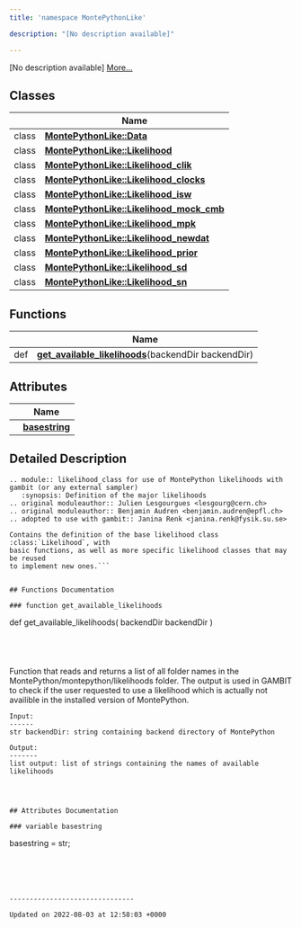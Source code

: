 ```yaml
---
title: 'namespace MontePythonLike'

description: "[No description available]"

---
```







[No description available] [More...](#detailed-description)

## Classes

|                | Name           |
| -------------- | -------------- |
| class | **[MontePythonLike::Data](/documentation/code/gambit_sphinx/classes/classmontepythonlike_1_1data/)**  |
| class | **[MontePythonLike::Likelihood](/documentation/code/gambit_sphinx/classes/classmontepythonlike_1_1likelihood/)**  |
| class | **[MontePythonLike::Likelihood_clik](/documentation/code/gambit_sphinx/classes/classmontepythonlike_1_1likelihood__clik/)**  |
| class | **[MontePythonLike::Likelihood_clocks](/documentation/code/gambit_sphinx/classes/classmontepythonlike_1_1likelihood__clocks/)**  |
| class | **[MontePythonLike::Likelihood_isw](/documentation/code/gambit_sphinx/classes/classmontepythonlike_1_1likelihood__isw/)**  |
| class | **[MontePythonLike::Likelihood_mock_cmb](/documentation/code/gambit_sphinx/classes/classmontepythonlike_1_1likelihood__mock__cmb/)**  |
| class | **[MontePythonLike::Likelihood_mpk](/documentation/code/gambit_sphinx/classes/classmontepythonlike_1_1likelihood__mpk/)**  |
| class | **[MontePythonLike::Likelihood_newdat](/documentation/code/gambit_sphinx/classes/classmontepythonlike_1_1likelihood__newdat/)**  |
| class | **[MontePythonLike::Likelihood_prior](/documentation/code/gambit_sphinx/classes/classmontepythonlike_1_1likelihood__prior/)**  |
| class | **[MontePythonLike::Likelihood_sd](/documentation/code/gambit_sphinx/classes/classmontepythonlike_1_1likelihood__sd/)**  |
| class | **[MontePythonLike::Likelihood_sn](/documentation/code/gambit_sphinx/classes/classmontepythonlike_1_1likelihood__sn/)**  |

## Functions

|                | Name           |
| -------------- | -------------- |
| def | **[get_available_likelihoods](/documentation/code/gambit_sphinx/namespaces/namespacemontepythonlike/#function-get-available-likelihoods)**(backendDir backendDir) |

## Attributes

|                | Name           |
| -------------- | -------------- |
| | **[basestring](/documentation/code/gambit_sphinx/namespaces/namespacemontepythonlike/#variable-basestring)**  |

## Detailed Description




```
.. module:: likelihood_class for use of MontePython likelihoods with gambit (or any external sampler)
   :synopsis: Definition of the major likelihoods
.. original moduleauthor:: Julien Lesgourgues <lesgourg@cern.ch>
.. original moduleauthor:: Benjamin Audren <benjamin.audren@epfl.ch>
.. adopted to use with gambit:: Janina Renk <janina.renk@fysik.su.se>

Contains the definition of the base likelihood class :class:`Likelihood`, with
basic functions, as well as more specific likelihood classes that may be reused
to implement new ones.```


## Functions Documentation

### function get_available_likelihoods

```
def get_available_likelihoods(
    backendDir backendDir
)
```




```
 Function that reads and returns a list of all folder names in the MontePython/montepython/likelihoods folder.
    The output is used in GAMBIT to check if the user requested to use a likelihood which is actually not availible
    in the installed version of MontePython. 
    
    Input:
    ------
    str backendDir: string containing backend directory of MontePython

    Output:
    -------
    list output: list of strings containing the names of available likelihoods
```



## Attributes Documentation

### variable basestring

```
basestring =  str;
```





-------------------------------

Updated on 2022-08-03 at 12:58:03 +0000